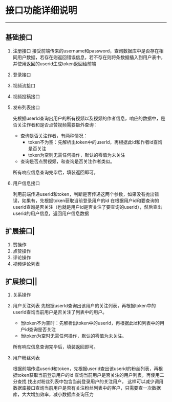 # 接口功能详细说明

---

## 基础接口

1. 注册接口
接受前端传来的username和password，查询数据库中是否存在相同用户数据，若存在则返回错误信息，若不存在则将条数据插入到用户表中，并使用返回的userid生成token返回给前端
2. 登录接口
3. 视频流接口
4. 视频投稿接口
5. 发布列表接口
    
    先根据userId查询出用户的所有视频以及视频的作者信息，响应的数据中，是否关注作者和是否点赞视频需要额外查询：
    - 查询是否关注作者，有两种情况：
      - token不为空：先解析出token中的userId，再根据此id和作者id查询是否关注
      - token为空则无需任何操作，默认的零值为未关注
    - 查询是否点赞视频，和查询是否关注作者类似。

    所有响应信息查询完毕后，填装返回即可。
    
6. 用户信息接口

    利用前端传递userid和token，判断是否传递这两个参数，如果没有抛出错误，如果有，先根据token获取当前登录用户的id
    在根据用户id和要查询的userid查询是否关注（也就是用户id是否关注了要查询的userid），然后查出userid的用户信息，返回用户信息数据
## 扩展接口|

1. 赞操作
2. 点赞操作
3. 评论操作
4. 视频评论列表

## 扩展接口||

1. 关系操作
2. 用户关注列表
    先根据userId查询出该用户的关注列表，再根据token中的userId查询当前用户是否关注了列表中的用户。
    - 当token不为空时：先解析出token中的userId，再根据此id和列表中的用户id查询是否关注
    - 当token为空时无需任何操作，默认的零值为未关注。

    所有响应信息查询完毕后，填装返回即可。
    
3. 用户粉丝列表

    根据前端传递userid和token，先根据userid查出该userid的粉丝列表，再根据token获取当前登录用户的id
    查询当前用户是否关注的用户列表，再使用二分查找 找出对粉丝列表中包含当前登录用户的关注用户，
    这样可以减少调用数据库接口查询当前用户是否有关注粉丝列表中的客户，只需要查一次数据库，大大增加效率，减小数据库查询压力